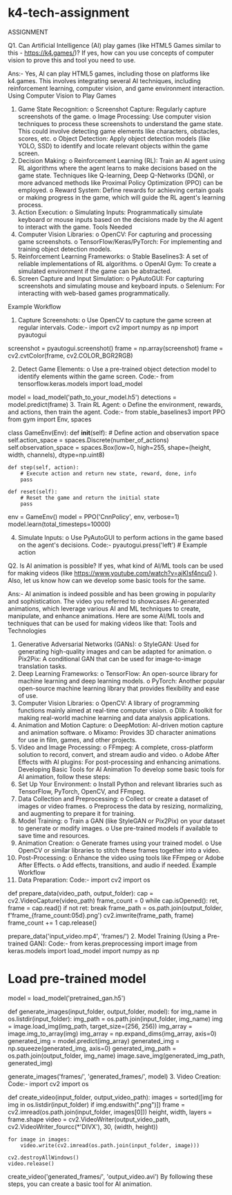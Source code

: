 # k4-tech-assignment
ASSIGNMENT

Q1. Can Artificial Intelligence (AI) play games (like HTML5 Games similar to this -    https://k4.games/)? If yes, how can you use concepts of computer vision to prove this and tool you need to use.

Ans:- Yes, AI can play HTML5 games, including those on platforms like k4.games. This involves integrating several AI techniques, including reinforcement learning, computer vision, and game environment interaction.
Using Computer Vision to Play Games
1.	Game State Recognition:
o	Screenshot Capture: Regularly capture screenshots of the game.
o	Image Processing: Use computer vision techniques to process these screenshots to understand the game state. This could involve detecting game elements like characters, obstacles, scores, etc.
o	Object Detection: Apply object detection models (like YOLO, SSD) to identify and locate relevant objects within the game screen.
2.	Decision Making:
o	Reinforcement Learning (RL): Train an AI agent using RL algorithms where the agent learns to make decisions based on the game state. Techniques like Q-learning, Deep Q-Networks (DQN), or more advanced methods like Proximal Policy Optimization (PPO) can be employed.
o	Reward System: Define rewards for achieving certain goals or making progress in the game, which will guide the RL agent's learning process.
3.	Action Execution:
o	Simulating Inputs: Programmatically simulate keyboard or mouse inputs based on the decisions made by the AI agent to interact with the game.
Tools Needed
1.	Computer Vision Libraries:
o	OpenCV: For capturing and processing game screenshots.
o	TensorFlow/Keras/PyTorch: For implementing and training object detection models.
2.	Reinforcement Learning Frameworks:
o	Stable Baselines3: A set of reliable implementations of RL algorithms.
o	OpenAI Gym: To create a simulated environment if the game can be abstracted.
3.	Screen Capture and Input Simulation:
o	PyAutoGUI: For capturing screenshots and simulating mouse and keyboard inputs.
o	Selenium: For interacting with web-based games programmatically.


Example Workflow
1.	Capture Screenshots:
o	Use OpenCV to capture the game screen at regular intervals.
Code:-
import cv2
import numpy as np
import pyautogui

screenshot = pyautogui.screenshot()
frame = np.array(screenshot)
frame = cv2.cvtColor(frame, cv2.COLOR_BGR2RGB)

2.	Detect Game Elements:
o	Use a pre-trained object detection model to identify elements within the game screen.
Code:-
from tensorflow.keras.models import load_model

model = load_model('path_to_your_model.h5')
detections = model.predict(frame)
3.	Train RL Agent:
o	Define the environment, rewards, and actions, then train the agent.
Code:-
from stable_baselines3 import PPO
from gym import Env, spaces

class GameEnv(Env):
    def __init__(self):
        # Define action and observation space
        self.action_space = spaces.Discrete(number_of_actions)
        self.observation_space = spaces.Box(low=0, high=255, shape=(height, width, channels), dtype=np.uint8)

    def step(self, action):
        # Execute action and return new state, reward, done, info
        pass

    def reset(self):
        # Reset the game and return the initial state
        pass

env = GameEnv()
model = PPO('CnnPolicy', env, verbose=1)
model.learn(total_timesteps=10000)

4.	Simulate Inputs:
o	Use PyAutoGUI to perform actions in the game based on the agent's decisions.
Code:-
pyautogui.press('left')  # Example action








Q2. Is AI animation is possible? If yes, what kind of AI/ML tools can be used for making videos (like https://www.youtube.com/watch?v=ajKIsf4ncu0 ). Also, let us know how can we develop some basic tools for the same.

Ans:- AI animation is indeed possible and has been growing in popularity and sophistication. The video you referred to showcases AI-generated animations, which leverage various AI and ML techniques to create, manipulate, and enhance animations. Here are some AI/ML tools and techniques that can be used for making videos like that:
Tools and Technologies
1.	Generative Adversarial Networks (GANs):
o	StyleGAN: Used for generating high-quality images and can be adapted for animation.
o	Pix2Pix: A conditional GAN that can be used for image-to-image translation tasks.
2.	Deep Learning Frameworks:
o	TensorFlow: An open-source library for machine learning and deep learning models.
o	PyTorch: Another popular open-source machine learning library that provides flexibility and ease of use.
3.	Computer Vision Libraries:
o	OpenCV: A library of programming functions mainly aimed at real-time computer vision.
o	Dlib: A toolkit for making real-world machine learning and data analysis applications.
4.	Animation and Motion Capture:
o	DeepMotion: AI-driven motion capture and animation software.
o	Mixamo: Provides 3D character animations for use in film, games, and other projects.
5.	Video and Image Processing:
o	FFmpeg: A complete, cross-platform solution to record, convert, and stream audio and video.
o	Adobe After Effects with AI plugins: For post-processing and enhancing animations.
Developing Basic Tools for AI Animation
To develop some basic tools for AI animation, follow these steps:
1.	Set Up Your Environment:
o	Install Python and relevant libraries such as TensorFlow, PyTorch, OpenCV, and FFmpeg.
2.	Data Collection and Preprocessing:
o	Collect or create a dataset of images or video frames.
o	Preprocess the data by resizing, normalizing, and augmenting to prepare it for training.
3.	Model Training:
o	Train a GAN (like StyleGAN or Pix2Pix) on your dataset to generate or modify images.
o	Use pre-trained models if available to save time and resources.
4.	Animation Creation:
o	Generate frames using your trained model.
o	Use OpenCV or similar libraries to stitch these frames together into a video.
5.	Post-Processing:
o	Enhance the video using tools like FFmpeg or Adobe After Effects.
o	Add effects, transitions, and audio if needed.
Example Workflow
1.	Data Preparation:
Code:-
import cv2
import os

def prepare_data(video_path, output_folder):
    cap = cv2.VideoCapture(video_path)
    frame_count = 0
    while cap.isOpened():
        ret, frame = cap.read()
        if not ret:
            break
        frame_path = os.path.join(output_folder, f'frame_{frame_count:05d}.png')
        cv2.imwrite(frame_path, frame)
        frame_count += 1
    cap.release()

prepare_data('input_video.mp4', 'frames/')
2.	Model Training (Using a Pre-trained GAN):
Code:-
from keras.preprocessing import image
from keras.models import load_model
import numpy as np

# Load pre-trained model
model = load_model('pretrained_gan.h5')

def generate_images(input_folder, output_folder, model):
    for img_name in os.listdir(input_folder):
        img_path = os.path.join(input_folder, img_name)
        img = image.load_img(img_path, target_size=(256, 256))
        img_array = image.img_to_array(img)
        img_array = np.expand_dims(img_array, axis=0)
        generated_img = model.predict(img_array)
        generated_img = np.squeeze(generated_img, axis=0)
        generated_img_path = os.path.join(output_folder, img_name)
        image.save_img(generated_img_path, generated_img)

generate_images('frames/', 'generated_frames/', model)
3.	Video Creation:
Code:-
import cv2
import os

def create_video(input_folder, output_video_path):
    images = sorted([img for img in os.listdir(input_folder) if img.endswith(".png")])
    frame = cv2.imread(os.path.join(input_folder, images[0]))
    height, width, layers = frame.shape
    video = cv2.VideoWriter(output_video_path, cv2.VideoWriter_fourcc(*'DIVX'), 30, (width, height))
    
    for image in images:
        video.write(cv2.imread(os.path.join(input_folder, image)))
    
    cv2.destroyAllWindows()
    video.release()

create_video('generated_frames/', 'output_video.avi')
By following these steps, you can create a basic tool for AI animation.

